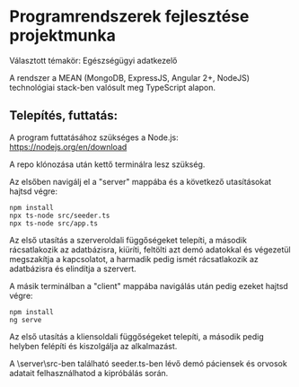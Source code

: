 # Programrendszerek fejlesztése projektmunka

Választott témakör: Egészségügyi adatkezelő

A rendszer a MEAN (MongoDB, ExpressJS, Angular 2+, NodeJS) technológiai stack-ben valósult meg TypeScript alapon.

## Telepítés, futtatás:

A program futtatásához szükséges a Node.js: https://nodejs.org/en/download

A repo klónozása után kettő terminálra lesz szükség.

Az elsőben navigálj el a "server" mappába és a következő utasításokat hajtsd végre:
```
npm install
npx ts-node src/seeder.ts
npx ts-node src/app.ts
```
Az első utasítás a szerveroldali függőségeket telepíti,
a második rácsatlakozik az adatbázisra, kiüríti, feltölti azt demó adatokkal és végezetül megszakítja a kapcsolatot,
a harmadik pedig ismét rácsatlakozik az adatbázisra és elindítja a szervert.

A másik terminálban a "client" mappába navigálás után pedig ezeket hajtsd végre:
```
npm install
ng serve
```
Az első utasítás a kliensoldali függőségeket telepíti, a második pedig helyben felépíti és kiszolgálja az alkalmazást.

A \server\src-ben található seeder.ts-ben lévő demó páciensek és orvosok adatait felhasználhatod a kipróbálás során.
